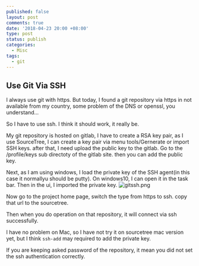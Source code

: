 ```yaml
---
published: false
layout: post
comments: true
date: '2018-04-23 20:00 +08:00'
type: post
status: publish
categories:
  - Misc
tags:
  - git
---
```

## Use Git Via SSH

I always use git with https. But today, I found a git repository via https in not available from my country, some problem of the DNS or openssl, you understand...

So I have to use ssh. I think it should work, it really be.

My git repository is hosted on gitlab, I have to create a RSA key pair, as I use SourceTree, I can create a key pair via menu tools/Gernerate or import SSH keys. after that, I need upload the public key to the gitlab. Go to the /profile/keys sub directoty of the gitlab site. then you can add the public key.

Next, as I am using windows, I load the private key of the SSH agent(in this case it normallyu should be putty). On windows10, I can open it in the task bar. Then in the ui, I imported the private key.
![gitssh.png]({{site.baseurl}}/_posts/assets/gitssh.png)


Now go to the project home page, switch the type from https to ssh. copy that url to the sourcetree.

Then when you do operation on that repository, it will connect via ssh successfully.

I have no problem on Mac, so I have not try it on sourcetree mac version yet, but I think `ssh-add` may required to add the private key.

If you are keeping asked password of the repository, it mean you did not set the ssh authentication correctly.
